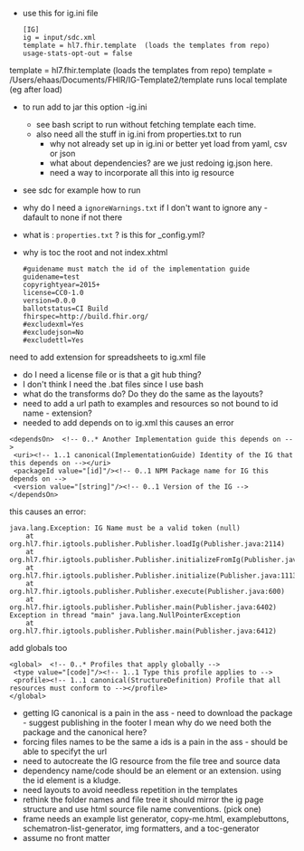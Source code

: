 - use this for ig.ini file
    ~~~
    [IG]
    ig = input/sdc.xml
    template = hl7.fhir.template  (loads the templates from repo)
    usage-stats-opt-out = false
    ~~~
    
template = hl7.fhir.template  (loads the templates from repo)
template = /Users/ehaas/Documents/FHIR/IG-Template2/template  runs local template (eg after load)

-  to run add to jar this option  -ig.ini

   - see bash script to run without fetching template each time.
   - also need all the stuff in ig.ini from properties.txt to run
      - why not already set up in ig.ini or better yet load from yaml, csv or json
      - what about dependencies? are we just redoing ig.json here.
      - need a way to incorporate all this into ig resource
- see sdc for example how to run
- why do I need a `ignoreWarnings.txt` if I don't want to ignore any  - dafault to none if not there
- what is :  `properties.txt` ? is this for _config.yml?
- why is toc the root and not index.xhtml

    ```
    #guidename must match the id of the implementation guide
    guidename=test
    copyrightyear=2015+
    license=CC0-1.0
    version=0.0.0
    ballotstatus=CI Build
    fhirspec=http://build.fhir.org/
    #excludexml=Yes
    #excludejson=No
    #excludettl=Yes
    ```
need to add extension for spreadsheets to ig.xml file

- do I need a license file or is that a git hub thing?
- I don't think I need the .bat files since I use bash
- what do the transforms do?  Do they do the same as the layouts?
- need to add a url path to examples and resources so not bound to id name - extension?
- needed to add depends on to ig.xml this causes an error

~~~
<dependsOn>  <!-- 0..* Another Implementation guide this depends on -->
 <uri><!-- 1..1 canonical(ImplementationGuide) Identity of the IG that this depends on --></uri>
 <packageId value="[id]"/><!-- 0..1 NPM Package name for IG this depends on -->
 <version value="[string]"/><!-- 0..1 Version of the IG -->
</dependsOn>
~~~

this causes an error:

~~~
java.lang.Exception: IG Name must be a valid token (null)
	at org.hl7.fhir.igtools.publisher.Publisher.loadIg(Publisher.java:2114)
	at org.hl7.fhir.igtools.publisher.Publisher.initializeFromIg(Publisher.java:1408)
	at org.hl7.fhir.igtools.publisher.Publisher.initialize(Publisher.java:1113)
	at org.hl7.fhir.igtools.publisher.Publisher.execute(Publisher.java:600)
	at org.hl7.fhir.igtools.publisher.Publisher.main(Publisher.java:6402)
Exception in thread "main" java.lang.NullPointerException
	at org.hl7.fhir.igtools.publisher.Publisher.main(Publisher.java:6412)
~~~

add globals too

~~~
<global>  <!-- 0..* Profiles that apply globally -->
 <type value="[code]"/><!-- 1..1 Type this profile applies to -->
 <profile><!-- 1..1 canonical(StructureDefinition) Profile that all resources must conform to --></profile>
</global>
~~~

- getting IG canonical is a pain in the ass  - need to download the  package - suggest publishing in the footer I mean why do we need both the package and the canonical here?
- forcing files names to be the same a ids is a pain in the ass - should be able to specifyt the url
- need to autocreate the IG resource from the file tree and source data
- dependency name/code should be an element or an extension.  using the id element is a kludge.
- need layouts to avoid needless repetition in the templates
- rethink the folder names and file tree it should mirror the ig page structure and use html source file name conventions. (pick one)
- frame needs an example list generator, copy-me.html, examplebuttons, schematron-list-generator, img formatters, and a toc-generator
- assume no front matter
